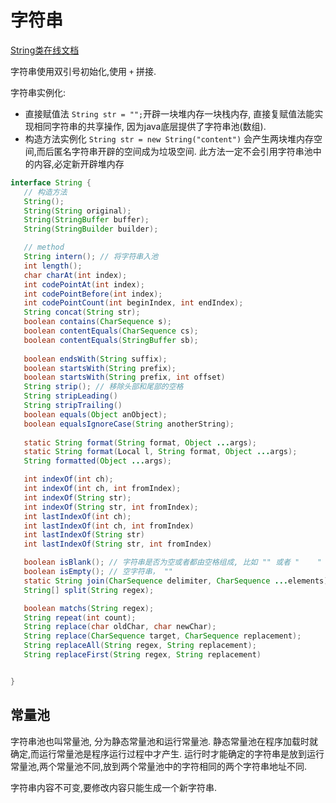 # 字符串
[String类在线文档](https://docs.oracle.com/en/java/javase/15/docs/api/java.base/java/lang/String.html)

字符串使用双引号初始化,使用 `+` 拼接.

字符串实例化:
- 直接赋值法 `String str = "";`开辟一块堆内存一块栈内存, 直接复赋值法能实现相同字符串的共享操作, 因为java底层提供了字符串池(数组).
- 构造方法实例化 `String str = new String("content")` 会产生两块堆内存空间,而后匿名字符串开辟的空间成为垃圾空间. 此方法一定不会引用字符串池中的内容,必定新开辟堆内存

 ```java
interface String {
    // 构造方法
    String();
    String(String original);
    String(StringBuffer buffer);
    String(StringBuilder builder);

    // method
    String intern(); // 将字符串入池
    int length();
    char charAt(int index);
    int codePointAt(int index);
    int codePointBefore(int index);
    int codePointCount(int beginIndex, int endIndex);
    String concat(String str);
    boolean contains(CharSequence s);
    boolean contentEquals(CharSequence cs);
    boolean contentEquals(StringBuffer sb);
    
    boolean endsWith(String suffix);
    boolean startsWith(String prefix);
    boolean startsWith(String prefix, int offset)
    String strip(); // 移除头部和尾部的空格
    String stripLeading()
    String stripTrailing()
    boolean equals(Object anObject);
    boolean equalsIgnoreCase(String anotherString);
    
    static String format(String format, Object ...args);
    static String format(Local l, String format, Object ...args);
    String formatted(Object ...args);

    int indexOf(int ch);
    int indexOf(int ch, int fromIndex);
    int indexOf(String str);
    int indexOf(String str, int fromIndex);
    int lastIndexOf(int ch);
    int lastIndexOf(int ch, int fromIndex)
    int lastIndexOf(String str)
    int lastIndexOf(String str, int fromIndex)

    boolean isBlank(); // 字符串是否为空或者都由空格组成, 比如 "" 或者 "    "
    boolean isEmpty(); // 空字符串， ""
    static String join(CharSequence delimiter, CharSequence ...elements);
    String[] split(String regex);

    boolean matchs(String regex);
    String repeat(int count);
    String replace(char oldChar, char newChar);
    String replace(CharSequence target, CharSequence replacement);
    String replaceAll(String regex, String replacement);
    String replaceFirst(String regex, String replacement)


}
 ```

 ## 常量池
 字符串池也叫常量池, 分为静态常量池和运行常量池.
 静态常量池在程序加载时就确定,而运行常量池是程序运行过程中才产生.
 运行时才能确定的字符串是放到运行常量池,两个常量池不同,放到两个常量池中的字符相同的两个字符串地址不同.

 字符串内容不可变,要修改内容只能生成一个新字符串.